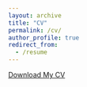```yaml
---
layout: archive
title: "CV"
permalink: /cv/
author_profile: true
redirect_from:
  - /resume
---
```

[Download My CV](https://github.com/jiahaoecon/webpage/blob/1b3284d0e91c3703294861f961b57e7225cc3cf8/Academic_CV.pdf)
